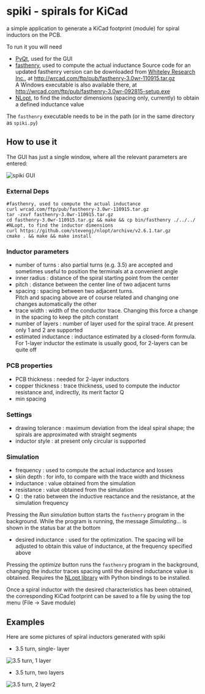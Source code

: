 # spiki - spirals for KiCad

a simple application to generate a KiCad footprint (module) for spiral inductors on the PCB.

To run it you will need
- [PyQt](https://wiki.python.org/moin/PyQt), used for the GUI
- [fasthenry](http://www.rle.mit.edu/cpg/research_codes.htm), used to compute the actual inductance
  Source code for an updated fasthenry version can be downloaded from [Whiteley Research Inc.](http://wrcad.com/freestuff.html), at http://wrcad.com/ftp/pub/fasthenry-3.0wr-110915.tar.gz  
  A Windows executable is also available there, at http://wrcad.com/ftp/pub/fasthenry-3.0wr-092815-setup.exe
- [NLopt](http://ab-initio.mit.edu/wiki/index.php/NLopt), to find the inductor dimensions (spacing only, currently) to obtain a defined inductance value

The `fasthenry` executable needs to be in the path (or in the same directory as `spiki.py`)

## How to use it

The GUI has just a single window, where all the relevant parameters are entered:

![spiki GUI](https://raw.github.com/in3otd/spiki/gh-pages/spiki.png)

### External Deps

```
#fasthenry, used to compute the actual inductance
curl wrcad.com/ftp/pub/fasthenry-3.0wr-110915.tar.gz
tar -zxvf fasthenry-3.0wr-110915.tar.gz
cd fasthenry-3.0wr-110915.tar.gz && make && cp bin/fasthenry ./../../
#NLopt, to find the inductor dimensions
curl https://github.com/stevengj/nlopt/archive/v2.6.1.tar.gz
cmake . && make && make install
```

### Inductor parameters
- number of turns : also partial turns (e.g. 3.5) are accepted and sometimes useful to position the terminals at a convenient angle
- inner radius : distance of the spiral starting point from the center
- pitch : distance between the center line of two adjacent turns
- spacing : spacing between two adjacent turns.  
  Pitch and spacing above are of course related and changing one changes automatically the other
- trace width : width of the conductor trace. Changing this force a change in the spacing to keep the pitch constant
- number of layers : number of layer used for the spiral trace. At present only 1 and 2 are supported
- estimated inductance : inductance estimated by a closed-form formula.
  For 1-layer inductor the estimate is usually good, for 2-layers can be quite off

### PCB properties
- PCB thickness : needed for 2-layer inductors
- copper thickness : trace thickness, used to compute the inductor resistance and, indirectly, its merit factor Q
- min spacing

### Settings
- drawing tolerance : maximum deviation from the ideal spiral shape; the spirals are approximated with straight segments
- inductor style : at present only circular is supported

### Simulation
- frequency : used to compute the actual inductance and losses
- skin depth : for info, to compare with the trace width and thickness
- inductance : value obtained from the simulation
- resistance : value obtained from the simulation
- Q : the ratio between the inductive reactance and the resistance, at the simulation frequency

Pressing the *Run simulation* button starts the `fasthenry` program in the background. While the program is running, the message *Simulating...* is shown in the status bar at the bottom

- desired inductance : used for the optimization. The spacing will be adjusted to obtain this value of inductance, at the frequency specified above

Pressing the *optimize* button runs the `fasthenry` program in the background, changing the inductor traces spacing until the desired inductance value is obtained. Requires the [NLopt library](http://ab-initio.mit.edu/wiki/index.php/NLopt) with Python bindings to be installed.

Once a spiral inductor with the desired characteristics has been obtained, the corresponding KiCad footprint can be saved to a file by using the top menu (File -> Save module)

## Examples

Here are some pictures of spiral inductors generated with spiki

- 3.5 turn, single- layer

![3.5 turn, 1 layer](https://raw.github.com/in3otd/spiki/gh-pages/ind_spi_3.5.png)

- 3.5 turn, two layers

![3.5 turn, 2 layer2](https://raw.github.com/in3otd/spiki/gh-pages/ind_spi_3.5_2layers.png)
